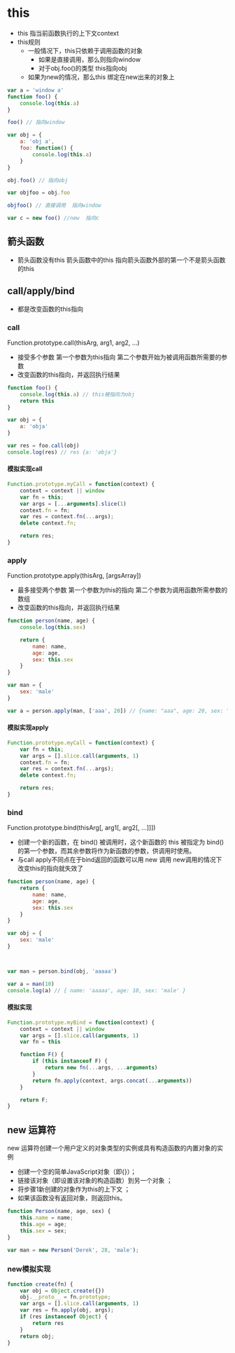 # this
- this 指当前函数执行的上下文context
- this规则
    - 一般情况下，this只依赖于调用函数的对象
        - 如果是直接调用，那么则指向window
        - 对于obj.foo()的类型 this指向obj
    - 如果为new的情况，那么this 绑定在new出来的对象上
```JAVASCRIPT
var a = 'window a'
function foo() {
    console.log(this.a)
}

foo() // 指向window

var obj = {
    a: 'obj a',
    foo: function() {
        console.log(this.a)
    }
}

obj.foo() // 指向obj

var objfoo = obj.foo

objfoo() // 直接调用  指向window

var c = new foo() //new  指向c


```

## 箭头函数

- 箭头函数没有this 箭头函数中的this 指向箭头函数外部的第一个不是箭头函数的this

## call/apply/bind
- 都是改变函数的this指向

### call
Function.prototype.call(thisArg, arg1, arg2, ...)
- 接受多个参数 第一个参数为this指向 第二个参数开始为被调用函数所需要的参数
- 改变函数的this指向，并返回执行结果
```JAVASCRIPT
function foo() {
    console.log(this.a) // this被指向为obj
    return this
}

var obj = {
    a: 'obja'
}

var res = foo.call(obj)
console.log(res) // res {a: 'obja'}
```
#### 模拟实现call
```JAVASCRIPT
Function.prototype.myCall = function(context) {
    context = context || window
    var fn = this;
    var args = [...arguments].slice(1)
    context.fn = fn;
    var res = context.fn(...args);
    delete context.fn;

    return res;
}
```


### apply
Function.prototype.apply(thisArg, [argsArray])
- 最多接受两个参数 第一个参数为this的指向 第二个参数为调用函数所需参数的数组
- 改变函数的this指向，并返回执行结果
```JAVASCRIPT
function person(name, age) {
    console.log(this.sex)

    return {
        name: name,
        age: age,
        sex: this.sex
    }
}

var man = {
    sex: 'male'
}

var a = person.apply(man, ['aaa', 20]) // {name: "aaa", age: 20, sex: "male"}

```
#### 模拟实现apply
```JAVASCRIPT
Function.prototype.myCall = function(context) {
    var fn = this;
    var args = [].slice.call(arguments, 1)
    context.fn = fn;
    var res = context.fn(...args);
    delete context.fn;

    return res;
}
```

### bind
Function.prototype.bind(thisArg[, arg1[, arg2[, ...]]])
- 创建一个新的函数，在 bind() 被调用时，这个新函数的 this 被指定为 bind() 的第一个参数，而其余参数将作为新函数的参数，供调用时使用。
- 与call apply不同点在于bind返回的函数可以用 new 调用 new调用的情况下改变this的指向就失效了
```JAVASCRIPT
function person(name, age) {
    return {
        name: name,
        age: age,
        sex: this.sex
    }
}

var obj = {
    sex: 'male'
}



var man = person.bind(obj, 'aaaaa')

var a = man(10)
console.log(a) // { name: 'aaaaa', age: 10, sex: 'male' }
```
#### 模拟实现
```JAVASCRIPT
Function.prototype.myBind = function(context) {
    context = context || window
    var args = [].slice.call(arguments, 1)
    var fn = this

    function F() {
        if (this instanceof F) {
            return new fn(...args, ...arguments)
        }
        return fn.apply(context, args.concat(...arguments))
    }

    return F;
}
```
## new 运算符
new 运算符创建一个用户定义的对象类型的实例或具有构造函数的内置对象的实例
- 创建一个空的简单JavaScript对象（即{}）；
- 链接该对象（即设置该对象的构造函数）到另一个对象 ；
- 将步骤1新创建的对象作为this的上下文 ；
- 如果该函数没有返回对象，则返回this。
```JAVASCRIPT
function Person(name, age, sex) {
    this.name = name;
    this.age = age;
    this.sex = sex;
}

var man = new Person('Derek', 28, 'male');
```

### new模拟实现
```JAVASCRIPT
function create(fn) {
    var obj = Object.create({})
    obj.__proto__ = fn.prototype;
    var args = [].slice.call(arguments, 1)
    var res = fn.apply(obj, args);
    if (res instanceof Object) {
        return res
    }
    return obj;
}
```